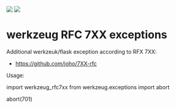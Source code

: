 [![](https://img.shields.io/pypi/v/werkzeug_rfc7xx.svg)](https://img.shields.io/pypi/v/werkzeug_rfx7xx)
[![](https://travis-ci.org/onjin/werkzeug-rfc7xx.svg)](https://travis-ci.org/onjin/werkzeug-rfc7xx)
# werkzeug RFC 7XX exceptions

Additional werkzeuk/flask exception according to RFX 7XX:

* https://github.com/joho/7XX-rfc


Usage:

  import werkzeug_rfc7xx
  from werkzeug.exceptions import abort

  abort(701)
